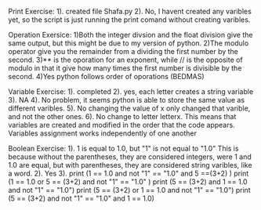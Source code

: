 Print Exercise:
1). created file Shafa.py
2). No, I havent created any varibles yet, so the script is just running the print comand without creating varibles. 

Operation Exersice: 
1)Both the integer divsion and the float division give the same output, but this might be due to my version of python. 
2)The modulo operator give you the remainder from a dividing the first number by the second. 
3)** is the oporation for an exponent, while // is the opposite of modulo in that it give how many times the first number is divisible by the second. 
4)Yes python follows order of oporations (BEDMAS)

Variable Exercise: 
1). completed 
2). yes, each letter creates a string variable
3). NA
4). No problem, it seems python is able to store the same value as different varibles. 
5). No changing the value of x only changed that varible, and not the other ones. 
6). No change to letter letterx. This means that variables are created and modified in the order that the code appears. Variables assignment works independently of one another 

Boolean Exercise: 
1). 1 is equal to 1.0, but "1" is not equal to "1.0" This is because without the parentheses, they are considered integers, were 1 and 1.0 are equal, but with parentheses, they are considered string varibles, like a word. 
2). Yes 
3). print (1 == 1.0 and not "1" == "1.0" and 5 ==(3+2) )
print (1 == 1.0 or 5 == (3+2) and not "1" == "1.0" )
print (5 == (3+2) and 1 == 1.0 and not "1" == "1.0")
print (5 == (3+2) or 1 == 1.0 and not "1" == "1.0")
print (5 == (3+2) and not "1" == "1.0" and 1 == 1.0)




